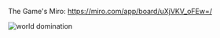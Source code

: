 The Game's Miro: https://miro.com/app/board/uXjVKV_oFEw=/


![world domination](https://github.com/user-attachments/assets/8de76e4a-86a6-4021-a89f-54f07252b17e)
